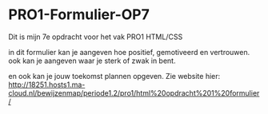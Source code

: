 # PRO1-Formulier-OP7
Dit is mijn 7e opdracht voor het vak PRO1 HTML/CSS

in dit formulier kan je aangeven hoe positief, gemotiveerd en vertrouwen.
ook kan je aangeven waar je sterk of zwak in bent.

en ook kan je jouw toekomst plannen opgeven.
Zie website hier: http://18251.hosts1.ma-cloud.nl/bewijzenmap/periode1.2/pro1/html%20opdracht%201%20formulier/
